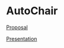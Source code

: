 # AutoChair


[Proposal](https://drive.google.com/file/d/1iZCnCp_j40yasH4KtBz-Mgz2zKYmuGju/view?usp=sharing)

[Presentation](https://docs.google.com/presentation/d/1PwM7oFpEUKkRi-hhpl7nUTeb2gQ6eTHOeNojYia640A/edit?usp=sharing)
